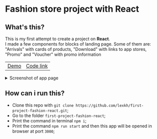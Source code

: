 <h1>Fashion store project with React</h1>
<h2>What's this?</h2>
<p>This is my first attempt to create a project on <strong>React</strong>.<br>
I made a few components for blocks of landing page. Some of them are: "Arrivals" with cards of products, "Download" with links to app stores, "Promo" and "Voucher" with promo information</p>
<table>
<tr>
<td><a href="#">Demo</a></td><td><a href="#">Code link</a></td>
</tr>
</table>
<details>
<summary>Screenshot of app page</summary><img src="#"></details>

## How can i run this?
- Clone this repo with `git clone https://github.com/lexkh/first-project-fashion-react.git`;
- Go to the folder `first-project-fashion-react`;
- Print the command in terminal `npm i`;
- Print the command `npm run start` and then this app will be opened in browser at port `3000`;
